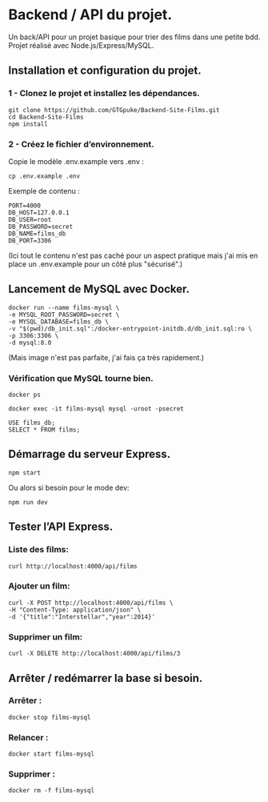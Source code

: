 # Backend / API du projet.
Un back/API pour un projet basique pour trier des films dans une petite bdd.
Projet réalisé avec Node.js/Express/MySQL.
## Installation et configuration du projet.

### 1 - Clonez le projet et installez les dépendances.
    
    git clone https://github.com/GTGpuke/Backend-Site-Films.git
    cd Backend-Site-Films
    npm install
    

### 2 - Créez le fichier d’environnement.

Copie le modèle .env.example vers .env :

    cp .env.example .env
    
Exemple de contenu :

    PORT=4000
    DB_HOST=127.0.0.1
    DB_USER=root
    DB_PASSWORD=secret
    DB_NAME=films_db
    DB_PORT=3306

(Ici tout le contenu n'est pas caché pour un aspect pratique mais j'ai mis en place un .env.example pour un côté plus "sécurisé".)

## Lancement de MySQL avec Docker.
    
    docker run --name films-mysql \
    -e MYSQL_ROOT_PASSWORD=secret \
    -e MYSQL_DATABASE=films_db \
    -v "$(pwd)/db_init.sql":/docker-entrypoint-initdb.d/db_init.sql:ro \
    -p 3306:3306 \
    -d mysql:8.0
    
(Mais image n'est pas parfaite, j'ai fais ça très rapidement.)
    
### Vérification que MySQL tourne bien.

    docker ps

    docker exec -it films-mysql mysql -uroot -psecret

    USE films_db;
    SELECT * FROM films;

## Démarrage du serveur Express.

    npm start

Ou alors si besoin pour le mode dev:


    npm run dev

## Tester l’API Express.
### Liste des films:

    curl http://localhost:4000/api/films

### Ajouter un film:

    curl -X POST http://localhost:4000/api/films \
    -H "Content-Type: application/json" \
    -d '{"title":"Interstellar","year":2014}'

### Supprimer un film:

    curl -X DELETE http://localhost:4000/api/films/3

## Arrêter / redémarrer la base si besoin.
### Arrêter :

    docker stop films-mysql

### Relancer :

    docker start films-mysql

### Supprimer :

    docker rm -f films-mysql

